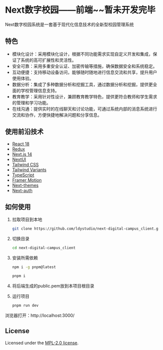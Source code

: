 # Next数字校园——前端~~暂未开发完毕

Next数字校园系统是一套基于现代化信息技术的全新型校园管理系统

## 特色

* 模块化设计：采用模块化设计，根据不同功能需求实现自定义开发和集成，保证了系统的高可扩展性和灵活性。
* 安全可靠：采用多重安全认证、加密传输等措施，确保数据安全和系统稳定。
* 互动便捷：支持移动设备访问，能够随时随地进行信息交流和共享，提升用户使用体验。
* 数据分析：集成了多种数据分析和挖掘工具，通过数据分析和挖掘，提供更全面的学校管理信息支持。
* 教育教学：采用针对性设计，兼顾教育教学特色，提供更符合教师和学生需求的管理和学习功能。
* 在线沟通：提供实时的在线聊天和讨论功能，可通过系统内部的消息系统进行交流和协作，方便快捷地解决问题和分享信息。

## 使用前沿技术

- [React 18](https://react.dev/)
- [Redux](https://zustand-demo.pmnd.rs/)
- [Next.js 14](https://nextjs.org/docs/getting-started)
- [NextUI](https://nextui.org)
- [Tailwind CSS](https://tailwindcss.com)
- [Tailwind Variants](https://tailwind-variants.org)
- [TypeScript](https://www.typescriptlang.org)
- [Framer Motion](https://www.framer.com/motion)
- [Next-themes](https://github.com/pacocoursey/next-themes)
- [Next-auth](https://github.com/nextauthjs/next-auth)

## 如何使用

1. 拉取项目到本地

   ```bash
   git clone https://github.com/ldystudio/next-digital-campus_client.git
   ```

2. 切换目录

   ```bash
   cd next-digital-campus_client
   ```

3. 安装所需依赖

   ```bash
   npm i -g pnpm@latest
   
   pnpm i
   ```

4. 将后端生成的public.pem放到本项目根目录

5. 运行项目


   ```bash
   pnpm run dev
   ```

浏览器打开：http://localhost:3000/

## License

Licensed under the [MPL-2.0 license](https://github.com/ldystudio/next-digital-campus_client/blob/master/LICENSE).
